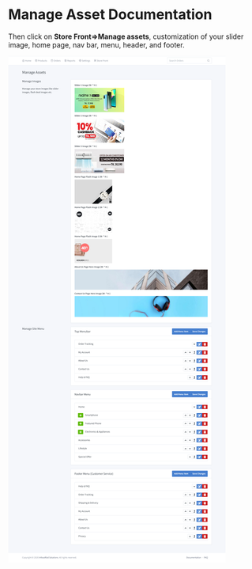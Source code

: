 # Manage Asset Documentation

Then click on **Store Front=>Manage assets**, customization of your slider image, home page, nav bar, menu, header, and footer.

![image](img/25.png)